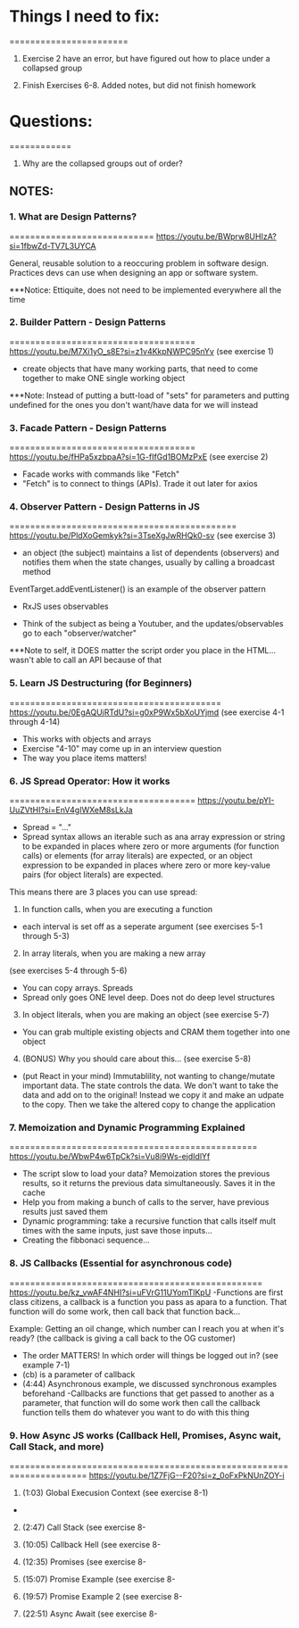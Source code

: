 # Things I need to fix:
=======================
1. Exercise 2 have an error, but have figured out how to place under a collapsed group

2. Finish Exercises 6-8. Added notes, but did not finish homework

# Questions:
============
1. Why are the collapsed groups out of order?


## NOTES:
### 1. What are Design Patterns?
============================
    https://youtu.be/BWprw8UHIzA?si=1fbwZd-TV7L3UYCA

General, reusable solution to a reoccuring problem in software design. Practices devs can use when designing an app or software system.

***Notice: Ettiquite, does not need to be implemented everywhere all the time


### 2. Builder Pattern - Design Patterns
====================================
    https://youtu.be/M7Xi1yO_s8E?si=z1v4KkpNWPC95nYv
(see exercise 1)
- create objects that have many working parts, that need to come together to make ONE single working object

***Note: Instead of putting a butt-load of "sets" for parameters and putting undefined for the ones you don't want/have data for we will instead 


### 3. Facade Pattern - Design Patterns
====================================
    https://youtu.be/fHPa5xzbpaA?si=1G-fIfGd1BOMzPxE
(see exercise 2)
- Facade works with commands like "Fetch"
- "Fetch" is to connect to things (APIs). Trade it out later for axios


### 4. Observer Pattern - Design Patterns in JS
============================================
    https://youtu.be/PldXoGemkyk?si=3TseXgJwRHQk0-sv
(see exercise 3)
- an object (the subject) maintains a list of dependents (observers) and notifies them when the state changes, usually by calling a broadcast method

EventTarget.addEventListener() is an example of the observer pattern

- RxJS uses observables

- Think of the subject as being a Youtuber, and the updates/observables go to each "observer/watcher"

***Note to self, it DOES matter the script order you place in the HTML... wasn't able to call an API because of that


### 5. Learn JS Destructuring (for Beginners)
=========================================
    https://youtu.be/0EgAQUjRTdU?si=g0xP9Wx5bXoUYjmd
(see exercise 4-1 through 4-14)
- This works with objects and arrays
- Exercise "4-10" may come up in an interview question
- The way you place items matters!

### 6. JS Spread Operator: How it works
====================================
    https://youtu.be/pYI-UuZVtHI?si=EnV4gIWXeM8sLkJa 
- Spread = "..."
- Spread syntax allows an iterable such as ana array expression or string to be expanded in places where zero or more arguments (for function calls) or elements (for array literals) are expected, or an object expression to be expanded in places where zero or more key-value pairs (for object literals) are expected.

This means there are 3 places you can use spread:
1. In function calls, when you are executing a function
- each interval is set off as a seperate argument (see exercises 5-1 through 5-3)

2. In array literals, when you are making a new array

(see exercises 5-4 through 5-6)
- You can copy arrays. Spreads
- Spread only goes ONE level deep. Does not do deep level structures

3. In object literals, when you are making an object
(see exercise 5-7)
- You can grab multiple existing objects and CRAM them together into one object

4. (BONUS) Why you should care about this...
(see exercise 5-8)
- (put React in your mind) Immutablility, not wanting to change/mutate important data. The state controls the data. We don't want to take the data and add on to the original! Instead we copy it and make an udpate to the copy. Then we take the altered copy to change the application

### 7. Memoization and Dynamic Programming Explained
================================================
    https://youtu.be/WbwP4w6TpCk?si=Vu8i9Ws-ejdIdlYf 
- The script slow to load your data? Memoization stores the previous results, so it returns the previous data simultaneously. Saves it in the cache
- Help you from making a bunch of calls to the server, have previous results just saved them
- Dynamic programming: take a recursive function that calls itself mult times with the same inputs, just save those inputs...
- Creating the fibbonaci sequence...


### 8. JS Callbacks (Essential for asynchronous code)
=================================================
    https://youtu.be/kz_vwAF4NHI?si=uFVrG11UYomTlKpU
-Functions are first class citizens, a callback is a function you pass as apara to a function. That function will do some work, then call back that function back...

Example: Getting an oil change, which number can I reach you at when it's ready? (the callback is giving a call back to the OG customer)

- The order MATTERS! In which order will things be logged out in? (see example 7-1)
- (cb) is a parameter of callback
- (4:44) Asynchronous example, we discussed synchronous examples beforehand
-Callbacks are functions that get passed to another as a parameter, that function will do some work then call the callback function tells them do whatever you want to do with this thing

### 9. How Async JS works (Callback Hell, Promises, Async wait, Call Stack, and more)
=====================================================================
    https://youtu.be/1Z7FjG--F20?si=z_0oFxPkNUnZOY-i 

1. (1:03) Global Execusion Context
(see exercise 8-1)

- 

2. (2:47) Call Stack
(see exercise 8-


3. (10:05) Callback Hell
(see exercise 8-


4. (12:35) Promises
(see exercise 8-


5. (15:07) Promise Example
(see exercise 8-


6. (19:57) Promise Example 2
(see exercise 8-


7. (22:51) Async Await
(see exercise 8-

